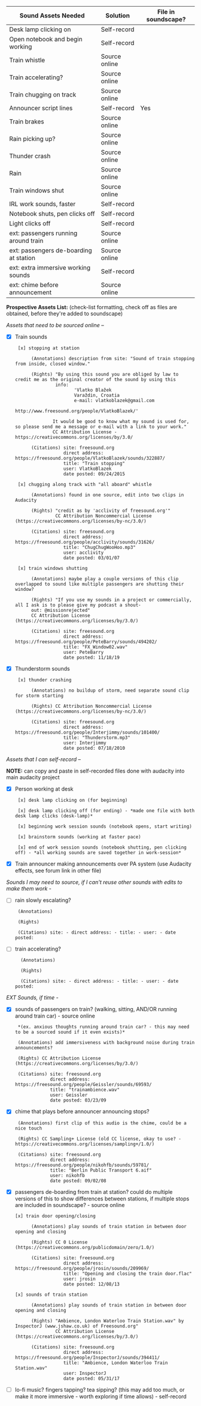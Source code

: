 | Sound Assets Needed                    | Solution      | File in soundscape? |
| -------------------------------------- | ------------- | ------------------- |
| Desk lamp clicking on                  | Self-record   |                     |
| Open notebook and begin working        | Self-record   |                     |
| Train whistle                          | Source online |                     |
| Train accelerating?                    | Source online |                     |
| Train chugging on track                | Source online |                     |
| Announcer script lines                 | Self-record   | Yes                 |
| Train brakes                           | Source online |                     |
| Rain picking up?                       | Source online |                     |
| Thunder crash                          | Source online |                     |
| Rain                                   | Source online |                     |
| Train windows shut                     | Source online |                     |
| IRL work sounds, faster                | Self-record   |                     |
| Notebook shuts, pen clicks off         | Self-record   |                     |
| Light clicks off                       | Self-record   |                     |
| ext: passengers running around train   | Source online |                     |
| ext: passengers de-boarding at station | Source online |                     |
| ext: extra immersive working sounds    | Self-record   |                     |
| ext: chime before announcement         | Source online |                     |


**Prospective Assets List:**
(check-list formatting, check off as files are obtained, before they're added to soundscape)

*Assets that need to be sourced online –*

- [x] Train sounds

       [x] stopping at station

            (Annotations) description from site: "Sound of train stopping from inside, closed window."

            (Rights) "By using this sound you are obliged by law to credit me as the original creator of the sound by using this
                     info:
                            'Vlatko Blažek
                            Varaždin, Croatia
                            e-mail: vlatkoblazek@gmail.com
                            http://www.freesound.org/people/VlatkoBlazek/'

                    It would be good to know what my sound is used for, so please send me a message or e-mail with a link to your work."
                    CC Attribution License - https://creativecommons.org/licenses/by/3.0/

            (Citations) site: freesound.org
                        direct address: https://freesound.org/people/VlatkoBlazek/sounds/322887/
                        title: "Train stopping"
                        user: VlatkoBlazek
                        date posted: 09/24/2015

       [x] chugging along track with "all aboard" whistle

            (Annotations) found in one source, edit into two clips in Audacity

            (Rights) "credit as by 'acclivity of freesound.org'"
                     CC Attribution Noncommercial License (https://creativecommons.org/licenses/by-nc/3.0/)

            (Citations) site: freesound.org
                        direct address: https://freesound.org/people/acclivity/sounds/31626/
                        title: "ChugChugWooHoo.mp3"
                        user: acclivity
                        date posted: 03/01/07

       [x] train windows shutting

            (Annotations) maybe play a couple versions of this clip overlapped to sound like multiple passengers are shutting their window?

            (Rights) "If you use my sounds in a project or commercially, all I ask is to please give my podcast a shout-
            out: @missionrejected"
            CC Attribution License (https://creativecommons.org/licenses/by/3.0/)

            (Citations) site: freesound.org
                        direct address: https://freesound.org/people/PeteBarry/sounds/494202/
                        title: "FX_Window02.wav"
                        user: PeteBarry
                        date posted: 11/18/19

- [x] Thunderstorm sounds

       [x] thunder crashing

            (Annotations) no buildup of storm, need separate sound clip for storm starting

            (Rights) CC Attribution Noncommercial License (https://creativecommons.org/licenses/by-nc/3.0/)

            (Citations) site: freesound.org
                        direct address: https://freesound.org/people/Interjimmy/sounds/101400/
                        title: "Thunderstorm.mp3"
                        user: Interjimmy
                        date posted: 07/18/2010

*Assets that I can self-record –*

**NOTE:** can copy and paste in self-recorded files done with audacity into main audacity project

- [x] Person working at desk

       [x] desk lamp clicking on (for beginning)

       [x] desk lamp clicking off (for ending) - *made one file with both desk lamp clicks (desk-lamp)*

       [x] beginning work session sounds (notebook opens, start writing)

       [x] brainstorm sounds (working at faster pace)

       [x] end of work session sounds (notebook shutting, pen clicking off) - *all working sounds are saved together in work-session*

- [x] Train announcer making announcements over PA system (use Audacity effects, see forum link in other file)

*Sounds I may need to source, if I can't reuse other sounds with edits to make them work -*

- [ ] rain slowly escalating?

       (Annotations)

       (Rights)

       (Citations) site: - direct address: - title: - user: - date posted:

- [ ] train accelerating?

        (Annotations)

        (Rights)

        (Citations) site: - direct address: - title: - user: - date posted:

*EXT Sounds, if time -*

- [x] sounds of passengers on train? (walking, sitting, AND/OR running around train car) - source online

       *(ex. anxious thoughts running around train car? - this may need to be a sourced sound if it even exists)*

       (Annotations) add immersiveness with background noise during train announcements?

       (Rights) CC Attribution License (https://creativecommons.org/licenses/by/3.0/)

       (Citations) site: freesound.org
                   direct address: https://freesound.org/people/Geissler/sounds/69593/
                   title: "trainambience.wav"
                   user: Geissler
                   date posted: 03/23/09

- [x] chime that plays before announcer announcing stops?

       (Annotations) first clip of this audio is the chime, could be a nice touch

       (Rights) CC Sampling+ License (old CC license, okay to use? - https://creativecommons.org/licenses/sampling+/1.0/)

       (Citations) site: freesound.org
                   direct address: https://freesound.org/people/nikohfb/sounds/59781/
                   title: "Berlin Public Transport 6.aif"
                   user: nikohfb
                   date posted: 09/02/08

- [x] passengers de-boarding from train at station? could do multiple versions of this to show differences between stations, if multiple stops are included in soundscape? - source online

      [x] train door opening/closing

            (Annotations) play sounds of train station in between door opening and closing

            (Rights) CC 0 License (https://creativecommons.org/publicdomain/zero/1.0/)

            (Citations) site: freesound.org
                        direct address: https://freesound.org/people/jrosin/sounds/209969/
                        title: "Opening and closing the train door.flac"
                        user: jrosin
                        date posted: 12/08/13

      [x] sounds of train station

            (Annotations) play sounds of train station in between door opening and closing

            (Rights) "Ambience, London Waterloo Train Station.wav" by InspectorJ (www.jshaw.co.uk) of Freesound.org"
                     CC Attribution License (https://creativecommons.org/licenses/by/3.0/)

            (Citations) site: freesound.org
                        direct address: https://freesound.org/people/InspectorJ/sounds/394411/
                        title: "Ambience, London Waterloo Train Station.wav"
                        user: InspectorJ
                        date posted: 05/31/17

- [ ] lo-fi music? fingers tapping? tea sipping? (this may add too much, or make it more immersive - worth exploring if time allows) - self-record
